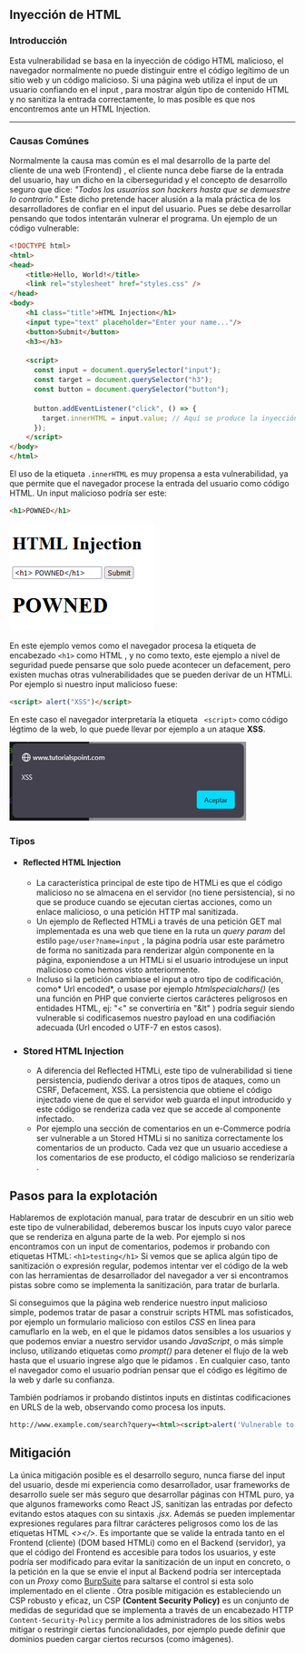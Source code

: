 
## Inyección de HTML

### Introducción

Esta vulnerabilidad se basa en la inyección de código HTML malicioso, el navegador normalmente no puede distinguir entre el código legítimo de un sitio web y un código malicioso. Si una página web utiliza el input de un usuario confiando en el input , para mostrar algún tipo de contenido HTML y no sanitiza la entrada correctamente, lo mas posible es que nos encontremos ante un HTML Injection.

---
### Causas Comúnes

Normalmente la causa mas común es el mal desarrollo de la parte del cliente de una web (Frontend) , el cliente nunca debe fiarse de la entrada del usuario, hay un dicho en la ciberseguridad y el concepto de desarrollo seguro que dice:  *"Todos los usuarios son hackers hasta que se demuestre lo contrario."*
Este dicho pretende hacer alusión a la mala práctica de los desarrolladores de confiar en el input del usuario. Pues se debe desarrollar pensando que todos intentarán vulnerar el programa.
Un ejemplo de un código vulnerable:

```HTML
<!DOCTYPE html>
<html>
<head>
    <title>Hello, World!</title>
    <link rel="stylesheet" href="styles.css" />
</head>
<body>
    <h1 class="title">HTML Injection</h1>
    <input type="text" placeholder="Enter your name..."/>
    <button>Submit</button>
    <h3></h3>

    <script>
      const input = document.querySelector("input");
      const target = document.querySelector("h3");
      const button = document.querySelector("button");
      
      button.addEventListener("click", () => {
        target.innerHTML = input.value; // Aquí se produce la inyección HTML
      });
    </script>
</body>
</html>

```

El uso de la etiqueta `.innerHTML` es muy propensa a esta vulnerabilidad, ya que permite que el navegador procese la entrada del usuario como código HTML.
Un input malicioso podría ser este:

```HTML
<h1>POWNED</h1>
```

![Primer ejemplo](utils/htmli1.png)

En este ejemplo vemos como el navegador procesa la etiqueta de encabezado `<h1>` como HTML , y no como texto, este ejemplo a nivel de seguridad puede pensarse que solo puede acontecer un defacement, pero existen muchas otras vulnerabilidades que se pueden derivar de un HTMLi.
Por ejemplo si nuestro input malicioso fuese:

``` html
<script> alert("XSS")</script>
```
En este caso el navegador interpretaría la etiqueta ` <script>` como código légtimo de la web, lo que puede llevar por ejemplo a un ataque **XSS**.

![Alert](utils/alert.png)

### Tipos
- #### Reflected HTML Injection
     - La característica principal de este tipo de HTMLi es que el código malicioso no se almacena en el servidor (no tiene persistencia), si no que se produce cuando se ejecutan ciertas acciones, como un enlace malicioso, o una petición HTTP mal sanitizada.
     - Un ejemplo de Reflected HTMLi a través de una petición GET mal implementada es una web que tiene en la ruta un *query param* del estilo `page/user?name=input` , la página podría usar este parámetro de forma no sanitizada para renderizar algún componente en la página, exponiendose a un HTMLi si el usuario introdujese un input malicioso como hemos visto anteriormente.
     - Incluso si la petición cambiase el input a otro tipo de codificación, como* Url encoded*, o usase por ejemplo *htmlspecialchars()* (es una función en PHP que convierte ciertos carácteres peligrosos en entidades HTML, ej: "<" se convertiría en  "&lt" ) podría seguir siendo vulnerable si codificasemos nuestro payload en una codifiación adecuada (Url encoded o UTF-7 en estos casos).
- ### Stored HTML Injection
     - A diferencia del Reflected HTMLi, este tipo de vulnerabilidad si tiene persistencia, pudiendo derivar a otros tipos de ataques, como un CSRF, Defacement, XSS. La persistencia que obtiene el código injectado viene de que el servidor web guarda el input introducido y este código se renderiza cada vez que se accede al componente infectado.
     - Por ejemplo una sección de comentarios en un e-Commerce podría ser vulnerable a un Stored HTMLi si no sanitiza correctamente los comentarios de un producto. Cada vez que un usuario accediese a los comentarios de ese producto, el código malicioso se renderizaría .

## Pasos para la explotación
Hablaremos de explotación manual, para tratar de descubrir en un sitio web este tipo de vulnerabilidad, deberemos buscar los inputs cuyo valor parece que se renderiza en alguna parte de la web. Por ejemplo si nos encontramos con un input de comentarios, podemos ir probando con etiquetas HTML:
`<h1>testing</h1>`
Si vemos que se aplica algún tipo de sanitización o expresión regular, podemos intentar ver el código de la web con las herramientas de desarrollador del navegador a ver si encontramos pistas sobre como se implementa la sanitización, para tratar de burlarla.
	 
Si conseguimos que la página web renderice nuestro input malicioso simple, podemos tratar de pasar a construir scripts HTML mas sofisticados, por ejemplo un formulario malicioso con estilos *CSS* en linea para camuflarlo en la web, en el que le pidamos datos sensibles a los usuarios y que podemos enviar a nuestro servidor usando *JavaScript*, o más simple incluso, utilizando etiquetas como *prompt()* para detener el flujo de la web hasta que el usuario ingrese algo que le pidamos .
En cualquier caso, tanto el navegador como el usuario podrían pensar que el código es légitimo de la web y darle su confianza.

También podríamos ir probando distintos inputs en distintas codificaciones en URLS de la web, observando como procesa los inputs.
``` html
http://www.example.com/search?query=<html><script>alert('Vulnerable to HTML Injection!');</script></html>
```


## Mitigación

La única mitigación posible es el desarrollo seguro, nunca fiarse del input del usuario, desde mi experiencia como desarrollador, usar frameworks de desarrollo suele ser más seguro que desarrollar páginas con HTML puro, ya que algunos frameworks como React JS, sanitizan las entradas por defecto evitando estos ataques con su sintaxis *.jsx*.
Además se pueden implementar expresiones regulares para filtrar carácteres peligrosos como los de las etiquetas HTML *<></>*. 
Es importante que se valide la entrada tanto en el Frontend (cliente) (DOM based HTMLi) como en el Backend (servidor), ya que el código del Frontend es accesible para todos los usuarios, y este podría ser modificado para evitar la sanitización de un input en concreto, o la petición en la que se envie el input al Backend podría ser interceptada con un *Proxy* como [BurpSuite](https://portswigger.net/burp) para saltarse el control si esta solo implementado en  el cliente .
Otra posible mitigación es estableciendo un CSP robusto y eficaz, un CSP **(Content Security Policy)** es un conjunto de medidas de seguridad que se implementa a través de un encabezado HTTP `Content-Security-Policy` permite a los administradores de los sitios webs mitigar o restringir ciertas funcionalidades, por ejemplo puede definir que dominios pueden cargar ciertos recursos (como imágenes). 